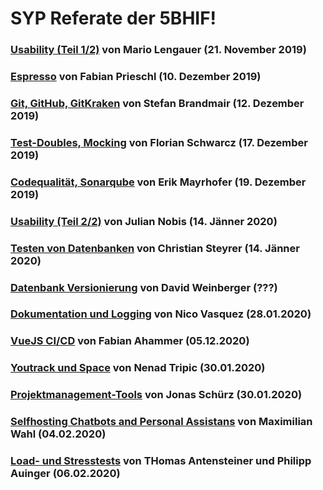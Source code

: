 ﻿# SYP Referate der 5BHIF!

### [Usability (Teil 1/2)](Lengauer_Usability) von Mario Lengauer (21. November 2019)

### [Espresso](Prieschl_Espresso) von Fabian Prieschl (10. Dezember 2019)

### [Git, GitHub, GitKraken](Brandmair_Git) von Stefan Brandmair (12. Dezember 2019)

### [Test-Doubles, Mocking](Schwarcz_TestDoubles) von Florian Schwarcz (17. Dezember 2019)

### [Codequalität, Sonarqube](Mayrhofer_Codequalitaet) von Erik Mayrhofer (19. Dezember 2019)

### [Usability (Teil 2/2)](Nobis_Usability) von Julian Nobis (14. Jänner 2020)

### [Testen von Datenbanken](Steyrer_TestenVonDatenbanken) von Christian Steyrer (14. Jänner 2020)

### [Datenbank Versionierung](Weinberger_Datenbank-Versionierung) von David Weinberger (???)

### [Dokumentation und Logging](Vasquez_Dokumentation) von Nico Vasquez (28.01.2020)


### [VueJS CI/CD](Ahammer_VueCICD) von Fabian Ahammer (05.12.2020)


### [Youtrack und Space](Tripic_Youtrack) von Nenad Tripic (30.01.2020)
### [Projektmanagement-Tools](Schürz_Projektmanagement-Tools) von Jonas Schürz (30.01.2020)
### [Selfhosting Chatbots and Personal Assistans](Wahl_SelfhostingChatbots) von Maximilian Wahl (04.02.2020)

### [Load- und Stresstests](Auinger_Antensteiner_Load-%2CStresstest) von THomas Antensteiner und Philipp Auinger (06.02.2020)
